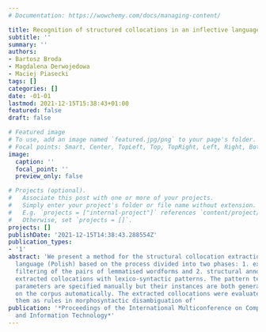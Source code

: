 ```yaml
---
# Documentation: https://wowchemy.com/docs/managing-content/

title: Recognition of structured collocations in an inflective language
subtitle: ''
summary: ''
authors:
- Bartosz Broda
- Magdalena Derwojedowa
- Maciej Piasecki
tags: []
categories: []
date: -01-01
lastmod: 2021-12-15T15:38:43+01:00
featured: false
draft: false

# Featured image
# To use, add an image named `featured.jpg/png` to your page's folder.
# Focal points: Smart, Center, TopLeft, Top, TopRight, Left, Right, BottomLeft, Bottom, BottomRight.
image:
  caption: ''
  focal_point: ''
  preview_only: false

# Projects (optional).
#   Associate this post with one or more of your projects.
#   Simply enter your project's folder or file name without extension.
#   E.g. `projects = ["internal-project"]` references `content/project/deep-learning/index.md`.
#   Otherwise, set `projects = []`.
projects: []
publishDate: '2021-12-15T14:38:43.288554Z'
publication_types:
- '1'
abstract: 'We present a method for the structural collocation extraction for an inflective
  language (Polish) based on the process divided into two phases: 1. extraction and
  filtering of the pairs of lemmatised wordforms and 2. structural annotation of the
  extracted collocations with lexico-syntactic patterns. The pattern templates and
  parameters are specified manually but their instances are both generated and tested
  on the corpus automatically. The extracted collocations were evaluated by applying
  them as rules in morphosyntactic disambiguation of'
publication: '*Proceedings of the International Multiconference on Computer Science
  and Information Technology*'
---
```

